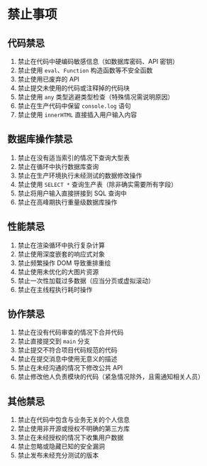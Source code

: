 # 禁止事项

## 代码禁忌

1. 禁止在代码中硬编码敏感信息（如数据库密码、API 密钥）
2. 禁止使用 `eval`、`Function` 构造函数等不安全函数
3. 禁止使用已废弃的 API
4. 禁止提交未使用的代码或注释掉的代码块
5. 禁止使用 `any` 类型逃避类型检查（特殊情况需说明原因）
6. 禁止在生产代码中保留 `console.log` 语句
7. 禁止使用 `innerHTML` 直接插入用户输入内容

## 数据库操作禁忌

1. 禁止在没有适当索引的情况下查询大型表
2. 禁止在循环中执行数据库查询
3. 禁止在生产环境执行未经测试的数据修改操作
4. 禁止使用 `SELECT *` 查询生产表（除非确实需要所有字段）
5. 禁止将用户输入直接拼接到 SQL 查询中
6. 禁止在高峰期执行重量级数据库操作

## 性能禁忌

1. 禁止在渲染循环中执行复杂计算
2. 禁止使用深度嵌套的响应式对象
3. 禁止频繁操作 DOM 导致重排重绘
4. 禁止使用未优化的大图片资源
5. 禁止一次性加载过多数据（应当分页或虚拟滚动）
6. 禁止在主线程执行耗时操作

## 协作禁忌

1. 禁止在没有代码审查的情况下合并代码
2. 禁止直接提交到 `main` 分支
3. 禁止提交不符合项目代码规范的代码
4. 禁止在提交消息中使用无意义的描述
5. 禁止在未经沟通的情况下修改公共 API
6. 禁止修改他人负责模块的代码（紧急情况除外，且需通知相关人员）

## 其他禁忌

1. 禁止在代码中包含与业务无关的个人信息
2. 禁止使用非开源或授权不明确的第三方库
3. 禁止在未经授权的情况下收集用户数据
4. 禁止忽略或隐藏已知的安全漏洞
5. 禁止发布未经充分测试的版本
